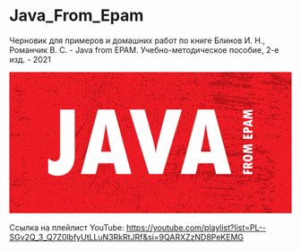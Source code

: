 # Java_From_Epam

Черновик для примеров и домашних работ по книге
Блинов И. Н., Романчик В. С. - Java from EPAM. Учебно-методическое пособие, 2-е изд. - 2021

![logo.png](src%2Flogo.png)

Ссылка на плейлист  YouTube: https://youtube.com/playlist?list=PL--SGv2Q_3_Q7Z0lbfyUtLLuN3RkRtJRf&si=9QARXZzND8PeKEMG 
